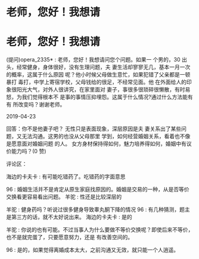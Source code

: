 # 老师，您好！我想请

# 老师，您好！我想请

(提问)opera_2335* : 老师，您好！我想请问您个问题。如果一 个男的，30 出头，经常健身，身体很好，没有生理问题，夫 妻生活却寥寥无几，基本一月一次的概率，这属于什么原因 呢？他小时候父母做生意忙，如果犯错了父亲都是一顿暴打 毒打，中学上寄宿学校，父母钱给的很足，不经常见面。他 在外面给人的印象很阳光大气，对外人很讲究，在家里面对 妻子，事很多很琐碎很懒散，有时易怒，为我们觉得根本不 是事的事情压抑埋怨。这属于什么情况?通过什么方法能有有 所改变吗？谢谢老师。

2019-04-23

回答：你不是他妻子吧？ 无性只是表面现象，深层原因是夫 妻关系出了某些问题，又无法沟通。这男的也没从父母那里 学到，如何经营婚姻关系，看着也不像是愿意面对婚姻问题 的人。 女方身材保持得如何，魅力培养得如何，婚姻中有议 价能力吗？(0 赞)

评论区：

海边的卡夫卡 : 有可能吃错药了。吃错药的字面意思

96 : 婚姻生活并不是肯定从原生家庭找原因的。婚姻是交易的一种，从是否等价交换看更容易看出问题。 羊驼 : 性还是比较深层的

羊驼 : 健身药吗？听说过很多健身导致睾丸酮下降的情况 96 : 有几种猜测，题主是第三方的话，就不太好说出来。 海边的卡夫卡 : 是的

羊驼 : 你说的也有可能。不过当事人为什么要做不等价交换呢？即使后来不等价，也不是就完蛋了，只要愿意努力，还是 有改善空间的。

96 : 是的，如果觉得离婚成本太大，之前沟通又无效，就只能一个人逍遥。